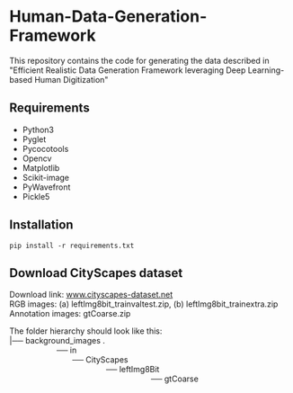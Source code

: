 # Human-Data-Generation-Framework
This repository contains the code for generating the data described in "Efficient Realistic Data Generation Framework leveraging Deep Learning-based Human Digitization"

## Requirements
* Python3
* Pyglet
* Pycocotools
* Opencv
* Matplotlib
* Scikit-image
* PyWavefront
* Pickle5


## Installation
```
pip install -r requirements.txt
```

## Download CityScapes dataset

Download link: www.cityscapes-dataset.net <br />
RGB images: (a) leftImg8bit_trainvaltest.zip,  (b) leftImg8bit_trainextra.zip <br />
Annotation images: gtCoarse.zip <br />

The folder hierarchy should look like this: <br />
|── background_images . <br />
      ── in <br />
        ── CityScapes <br />
             ── leftImg8Bit <br />
                  ── gtCoarse <br />
        
        
